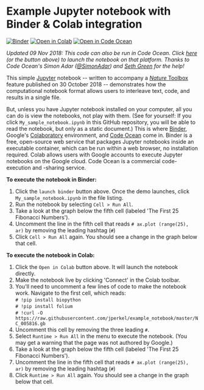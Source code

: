 # Example Jupyter notebook with Binder & Colab integration

[![Binder](https://mybinder.org/badge.svg)](https://mybinder.org/v2/gh/jperkel/example_notebook/master)
[![Open in Colab](https://colab.research.google.com/assets/colab-badge.svg)](https://colab.research.google.com/github/jperkel/example_notebook/blob/master/My_sample_notebook.ipynb)
[![Open in Code Ocean](https://codeocean.com/codeocean-assets/badge/open-in-code-ocean.svg)](https://codeocean.com/2018/11/09/why-jupyter-is-data-scientists-rsquo-computational-notebook-of-choice/code)

_Updated 09 Nov 2018: This code can also be run in Code Ocean. Click [here](https://codeocean.com/2018/11/09/why-jupyter-is-data-scientists-rsquo-computational-notebook-of-choice/code) (or the button above) to launch the notebook on that platform. Thanks to Code Ocean's Simon Adar ([@SimonAdar](https://twitter.com/simonadar)) and [Seth Green](https://github.com/setgree) for the help!_

This simple [Jupyter](https://jupyter.org/) notebook -- written to accompany a [_Nature_ Toolbox](https://www.nature.com/articles/d41586-018-07196-1) feature published on 30 October 2018 -- demonstrates how the computational notebook format allows users to interleave text, code, and results in a single file.

But, unless you have Jupyter notebook installed on your computer, all you can do is view the notebooks, not play with them. (See for yourself: If you click `My_sample_notebook.ipynb` in this GitHub repository, you will be able to read the notebook, but only as a static document.) This is where [Binder](https://mybinder.org),  Google's [Colaboratory](https://research.google.com/colaboratory/) environment, and [Code Ocean](https://codeocean.com) come in. Binder is a free, open-source web service that packages Jupyter notebooks inside an executable container, which can be run within a web browser, no installation required. Colab allows users with Google accounts to execute Jupyter notebooks on the Google cloud. Code Ocean is a commercial code-execution and -sharing service.

**To execute the notebook in Binder:**
1. Click the `launch binder` button above. Once the demo launches, click `My_sample_notebook.ipynb` in the file listing.
2. Run the notebook by selecting `Cell > Run All`.
3. Take a look at the graph below the fifth cell (labeled 'The First 25 Fibonacci Numbers').
4. Uncomment the line in the fifth cell that reads `# ax.plot (range(25), ar)` by removing the leading hashtag (`#`)
5. Click `Cell > Run All` again. You should see a change in the graph below that cell.

**To execute the notebook in Colab:**
1. Click the `Open in Colab` button above. It will launch the notebook directly.
2. Make the notebook live by clicking 'Connect' in the Colab toolbar. 
3. You'll need to uncomment a few lines of code to make the notebook work. Navigate to the first cell, which reads:  
    `# !pip install biopython`  
    `# !pip install folium`  
    `# !curl -O https://raw.githubusercontent.com/jperkel/example_notebook/master/NC_005816.gb`  
4. Uncomment this cell by removing the three leading `#`.
5. Select `Runtime > Run All` in the menu to execute the notebook. (You may get a warning that the page was not authored by Google.) 
6. Take a look at the graph below the fifth cell (labeled 'The First 25 Fibonacci Numbers').
7. Uncomment the line in the fifth cell that reads `# ax.plot (range(25), ar)` by removing the leading hashtag (`#`)
8. Click `Runtime > Run All` again. You should see a change in the graph below that cell.
